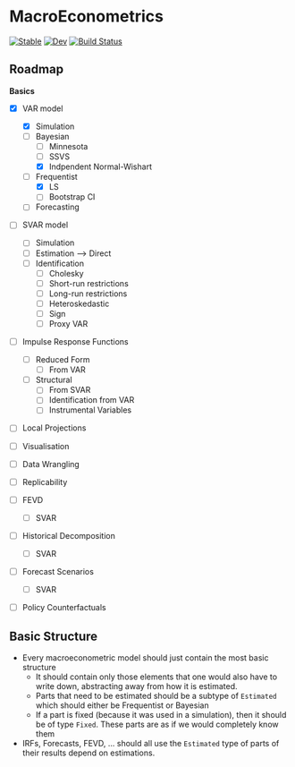 # MacroEconometrics

[![Stable](https://img.shields.io/badge/docs-stable-blue.svg)](https://enweg.github.io/MacroEconometrics.jl/stable/)
[![Dev](https://img.shields.io/badge/docs-dev-blue.svg)](https://enweg.github.io/MacroEconometrics.jl/dev/)
[![Build Status](https://github.com/enweg/MacroEconometrics.jl/actions/workflows/CI.yml/badge.svg?branch=main)](https://github.com/enweg/MacroEconometrics.jl/actions/workflows/CI.yml?query=branch%3Amain)

## Roadmap

**Basics**

- [x] VAR model
  - [x] Simulation
  - [ ] Bayesian
    - [ ] Minnesota
    - [ ] SSVS
    - [x] Indpendent Normal-Wishart
  - [ ] Frequentist
    - [x] LS
    - [ ] Bootstrap CI
  - [ ] Forecasting

- [ ] SVAR model
  - [ ] Simulation
  - [ ] Estimation --> Direct 
  - [ ] Identification
    - [ ] Cholesky
    - [ ] Short-run restrictions
    - [ ] Long-run restrictions
    - [ ] Heteroskedastic
    - [ ] Sign
    - [ ] Proxy VAR

- [ ] Impulse Response Functions
  - [ ] Reduced Form
    - [ ] From VAR
  - [ ] Structural
    - [ ] From SVAR
    - [ ] Identification from VAR
    - [ ] Instrumental Variables

- [ ] Local Projections
- [ ] Visualisation
- [ ] Data Wrangling
- [ ] Replicability
- [ ] FEVD
  - [ ] SVAR
- [ ] Historical Decomposition
  - [ ] SVAR
- [ ] Forecast Scenarios
  - [ ] SVAR
- [ ] Policy Counterfactuals


## Basic Structure

- Every macroeconometric model should just contain the most basic structure
  - It should contain only those elements that one would also have to write
    down, abstracting away from how it is estimated.
  - Parts that need to be estimated should be a subtype of `Estimated` which
    should either be Frequentist or Bayesian
  - If a part is fixed (because it was used in a simulation), then it should be
    of type `Fixed`. These parts are as if we would completely know them
- IRFs, Forecasts, FEVD, ... should all use the `Estimated` type of parts of
  their results depend on estimations.  